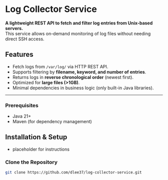 # Log Collector Service

**A lightweight REST API to fetch and filter log entries from Unix-based servers.**  
This service allows on-demand monitoring of log files without needing direct SSH access.

## Features
- Fetch logs from `/var/log/` via HTTP REST API.
- Supports filtering by **filename, keyword, and number of entries**.
- Returns logs in **reverse chronological order** (newest first).
- Optimized for **large files (>1GB)**.
- Minimal dependencies in business logic (only built-in Java libraries).

---

### **Prerequisites**
- Java 21+
- Maven (for dependency management)

## Installation & Setup
- placeholder for instructions

### **Clone the Repository**
```sh
git clone https://github.com/dlee37/log-collector-service.git